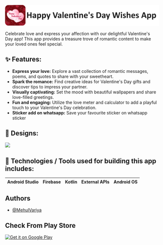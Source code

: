 <img src="https://github.com/MehulVariya/Happy-Valentine-Day-Wishes/blob/main/happy_valentine_day_logo.png"/>

Celebrate love and express your affection with our delightful Valentine's Day app! This app provides a treasure trove of romantic content to make your loved ones feel special.


## ✨ Features:
- __Express your love:__ Explore a vast collection of romantic messages, poems, and quotes to share with your sweetheart.
- __Spark the romance:__ Find creative ideas for Valentine's Day gifts and discover tips to impress your partner.
- __Visually captivating:__ Set the mood with beautiful wallpapers and share love-filled greetings.
- __Fun and engaging:__ Utilize the love meter and calculator to add a playful touch to your Valentine's Day celebration.
-  __Sticker add on whatsapp:__ Save your favourite sticker on whatsapp sticker

## 🤩 Designs:
<img src="https://github.com/MehulVariya/Happy-Valentine-Day-Wishes/blob/main/valentine-day-ss.png" />

## 📱 Technologies / Tools used for building this app includes:
| Android Studio | Firebase | Kotlin | External APIs | Android OS |
| --- | --- | --- | --- | --- |

## Authors

- [@MehulVariya](https://github.com/MehulVariya)

## Check From Play Store
[![Get it on Google Play](https://media.lisk.com/init/google_store_912cd733ee.png?auto=compress,format&fit=max&w=96&q=80)](https://play.google.com/store/apps/details?id=com.ninesquaretech.valentineday)

